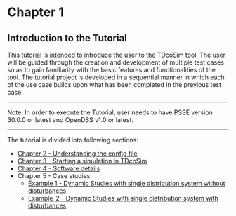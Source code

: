 # Chapter 1
## Introduction to the Tutorial

This tutorial is intended to introduce the user to the TDcoSim tool. The user will be guided
through the creation and development of multiple test cases so as to gain familiarity with the 
basic features and functionalities of the tool. The tutorial project is developed in a 
sequential manner in which each of the use case builds upon what has been completed in the 
previous test case. 

***
Note: In order to execute the Tutorial, user needs to have PSSE version 30.0.0 or latest and 
OpenDSS v1.0 or latest.

***

The tutorial is divided into following sections:
* [Chapter 2 - Understanding the config file](chapter_2_understanding_config_file.md) 
* [Chapter 3 - Starting a simulation in TDcoSim](chapter_2_understanding_config_file.md)
* [Chapter 4 - Software details](software_details.md)
* Chapter 5 - Case studies
  * [Example 1 - Dynamic Studies with single distribution system without disturbances](Example_2.md)
  * [Example_2 - Dynamic Studies with single distribution system with disturbances](Test_cases.md)







​        

